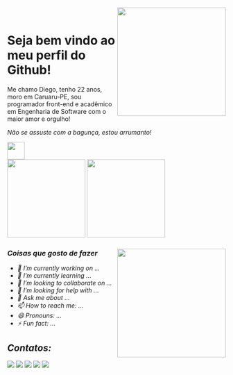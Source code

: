 <div align="center">
  <img align="right" width="250px" style="margin-top:-20px" src="https://github.com/DiegoCiara/DiegoCiara/assets/114518504/e63320c1-8f47-4f25-b44d-a116e6083c22">
</div>
    
# Seja bem vindo ao meu perfil do Github!

Me chamo Diego, tenho 22 anos, moro em Caruaru-PE, sou programador front-end e acadêmico em Engenharia de Software com o maior amor e orgulho!

<i>Não se assuste com a bagunça, estou arrumanto!
<div>

<img loading="lazy" src="https://cdn.jsdelivr.net/gh/devicons/devicon/icons/git/git-original.svg" width="40" height="40"/>
</div>
<div>
  
<img loading="lazy" height="180em" src="https://github-readme-stats.vercel.app/api/top-langs/?username=DiegoCiara&layout=compact&langs_count=7&theme=dracula"/>
<img loading="lazy" height="180em" src="https://github-readme-stats.vercel.app/api?username=DiegoCiara&show_icons=true&theme=dracula&include_all_commits=true&count_private=true"/> 
</div>
<div>
  
 <img align="right" width="250px" src="https://github.com/DiegoCiara/DiegoCiara/assets/114518504/958566b9-151a-4b10-9ebe-054b4f7a3f88">


### Coisas que gosto de fazer
- 🔭 I’m currently working on ...
- 🌱 I’m currently learning ...
- 👯 I’m looking to collaborate on ...
- 🤔 I’m looking for help with ...
- 💬 Ask me about ...
- 📫 How to reach me: ...
- 😄 Pronouns: ...
- ⚡ Fun fact: ...
</div>

## Contatos:

<a href="https://www.youtube.com/seu-canal-youtube-aqui" target="_blank"><img loading="lazy" src="https://img.shields.io/badge/YouTube-FF0000?style=for-the-badge&logo=youtube&logoColor=white" target="_blank"></a>
<a href="https://instagram.com/seu-usuário-instagram-aqui" target="_blank"><img loading="lazy" src="https://img.shields.io/badge/-Instagram-%23E4405F?style=for-the-badge&logo=instagram&logoColor=white" target="_blank"></a>
<a href="https://www.twitch.tv/seu-usuário-aqui" target="_blank"><img loading="lazy" src="https://img.shields.io/badge/Twitch-9146FF?style=for-the-badge&logo=twitch&logoColor=white" target="_blank"></a>
<a href = "mailto:contato@seu-usuário-aqui"><img loading="lazy" src="https://img.shields.io/badge/Gmail-D14836?style=for-the-badge&logo=gmail&logoColor=white" target="_blank"></a>
<a href="https://www.linkedin.com/in/seu-usuário-linkedln-aqui" target="_blank"><img loading="lazy" src="https://img.shields.io/badge/-LinkedIn-%230077B5?style=for-the-badge&logo=linkedin&logoColor=white" target="_blank"></a>   
